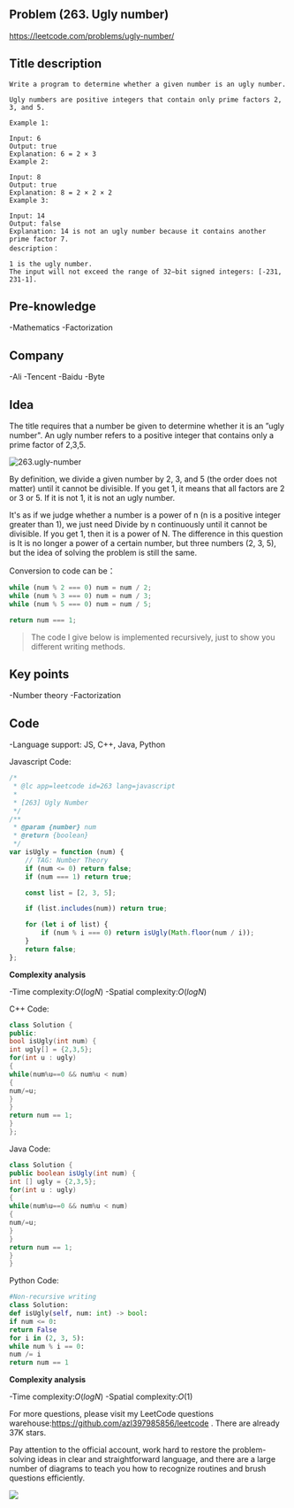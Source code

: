## Problem (263. Ugly number)

https://leetcode.com/problems/ugly-number/

## Title description

```
Write a program to determine whether a given number is an ugly number.

Ugly numbers are positive integers that contain only prime factors 2, 3, and 5.

Example 1:

Input: 6
Output: true
Explanation: 6 = 2 × 3
Example 2:

Input: 8
Output: true
Explanation: 8 = 2 × 2 × 2
Example 3:

Input: 14
Output: false
Explanation: 14 is not an ugly number because it contains another prime factor 7.
description：

1 is the ugly number.
The input will not exceed the range of 32−bit signed integers: [-231, 231-1].

```

## Pre-knowledge

-Mathematics
-Factorization

## Company

-Ali
-Tencent
-Baidu
-Byte

## Idea

The title requires that a number be given to determine whether it is an ”ugly number". An ugly number refers to a positive integer that contains only a prime factor of 2,3,5.

![263.ugly-number](https://p.ipic.vip/a8i6ve.jpg)

By definition, we divide a given number by 2, 3, and 5 (the order does not matter) until it cannot be divisible.
If you get 1, it means that all factors are 2 or 3 or 5. If it is not 1, it is not an ugly number.

It's as if we judge whether a number is a power of n (n is a positive integer greater than 1), we just need
Divide by n continuously until it cannot be divisible. If you get 1, then it is a power of N. The difference in this question is
It is no longer a power of a certain number, but three numbers (2, 3, 5), but the idea of solving the problem is still the same.

Conversion to code can be：

```js
while (num % 2 === 0) num = num / 2;
while (num % 3 === 0) num = num / 3;
while (num % 5 === 0) num = num / 5;

return num === 1;
```

> The code I give below is implemented recursively, just to show you different writing methods.

## Key points

-Number theory
-Factorization

## Code

-Language support: JS, C++, Java, Python

Javascript Code:

```js
/*
 * @lc app=leetcode id=263 lang=javascript
 *
 * [263] Ugly Number
 */
/**
 * @param {number} num
 * @return {boolean}
 */
var isUgly = function (num) {
	// TAG: Number Theory
	if (num <= 0) return false;
	if (num === 1) return true;

	const list = [2, 3, 5];

	if (list.includes(num)) return true;

	for (let i of list) {
		if (num % i === 0) return isUgly(Math.floor(num / i));
	}
	return false;
};
```

**Complexity analysis**

-Time complexity:$O(logN)$
-Spatial complexity:$O(logN)$

C++ Code:

```c++
class Solution {
public:
bool isUgly(int num) {
int ugly[] = {2,3,5};
for(int u : ugly)
{
while(num%u==0 && num%u < num)
{
num/=u;
}
}
return num == 1;
}
};
```

Java Code:

```java
class Solution {
public boolean isUgly(int num) {
int [] ugly = {2,3,5};
for(int u : ugly)
{
while(num%u==0 && num%u < num)
{
num/=u;
}
}
return num == 1;
}
}
```

Python Code:

```python
#Non-recursive writing
class Solution:
def isUgly(self, num: int) -> bool:
if num <= 0:
return False
for i in (2, 3, 5):
while num % i == 0:
num /= i
return num == 1
```

**Complexity analysis**

-Time complexity:$O(logN)$
-Spatial complexity:$O(1)$

For more questions, please visit my LeetCode questions warehouse:https://github.com/azl397985856/leetcode . There are already 37K stars.

Pay attention to the official account, work hard to restore the problem-solving ideas in clear and straightforward language, and there are a large number of diagrams to teach you how to recognize routines and brush questions efficiently.

![](https://p.ipic.vip/ff467o.jpg)
